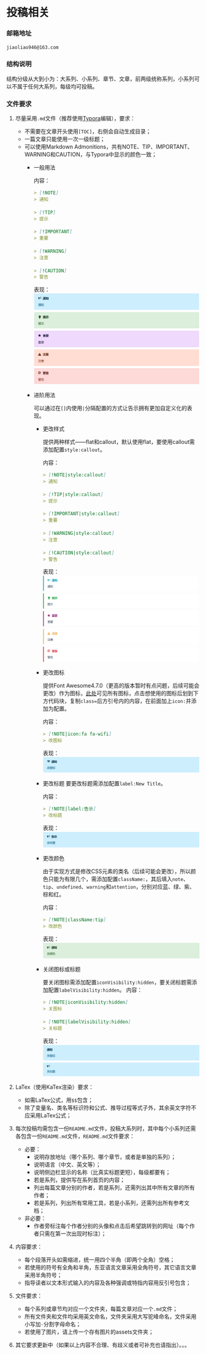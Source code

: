 # 投稿相关

### 邮箱地址

`jiaoliao946@163.com`

### 结构说明

结构分级从大到小为：大系列、小系列、章节、文章，前两级统称系列，小系列可以不属于任何大系列，每级均可投稿。

### 文件要求

1. 尽量采用`.md`文件（推荐使用[Typora](https://typoraio.cn/)编辑），要求：

    - 不需要在文章开头使用`[TOC]`，右侧会自动生成目录；
    - 一篇文章只能使用一次一级标题；
    - 可以使用Markdown Admonitions，共有NOTE、TIP、IMPORTANT、WARNING和CAUTION，与Typora中显示的颜色一致；
        - 一般用法
          
          内容：
          
          ```markdown
          > [!NOTE]
          > 通知
          
          > [!TIP]
          > 提示
          
          > [!IMPORTANT]
          > 重要
          
          > [!WARNING]
          > 注意
          
          > [!CAUTION]
          > 警告
          ```
          
          表现：![flat](./assets/flat.png)
        - 进阶用法
        
          可以通过在`[]`内使用`|`分隔配置的方式让告示拥有更加自定义化的表现。
            - 更改样式
            
              提供两种样式——flat和callout，默认使用flat，要使用callout需添加配置`style:callout`。
              
              内容：
              
              ```markdown
              > [!NOTE|style:callout]
              > 通知
              
              > [!TIP|style:callout]
              > 提示
              
              > [!IMPORTANT|style:callout]
              > 重要
              
              > [!WARNING|style:callout]
              > 注意
              
              > [!CAUTION|style:callout]
              > 警告
              ```
              
              表现：![callout](./assets/callout.png)
            - 更改图标
            
              提供Font Awesome4.7.0（更高的版本暂时有点问题，后续可能会更改）作为图标，[此处](https://fontawesome.com/v4/icons/)可见所有图标，点击想使用的图标后划到下方代码块，复制`class=`后方引号内的内容，在前面加上`icon:`并添加为配置。
              
              内容：
              
              ```markdown
              > [!NOTE|icon:fa fa-wifi]
              > 改图标
              ```
              
              表现：![icon](./assets/icon.png)
            - 更改标题
              要更改标题需添加配置`label:New Title`。
              
              内容：
              
              ```markdown
              > [!NOTE|label:告示]
              > 改标题
              ```
              表现：![label](./assets/label.png)
            - 更改颜色
            
              由于实现方式是修改CSS元素的类名（后续可能会更改），所以颜色只能为有限几个，需添加配置`className:`，其后填入`note`、`tip`、`undefined`、`warning`和`attention`，分别对应蓝、绿、紫、棕和红。
              
              内容：
              
              ```markdown
              > [!NOTE|className:tip]
              > 改颜色
              ```
              
              表现：![className](./assets/className.png)
            - 关闭图标或标题
            
              要关闭图标需添加配置`iconVisibility:hidden`，要关闭标题需添加配置`labelVisibility:hidden`。
              内容：
              
              ```markdown
              > [!NOTE|iconVisibility:hidden]
              > 关图标
              
              > [!NOTE|labelVisibility:hidden]
              > 关标题
              ```
              
              表现：![visibility](./assets/visibility.png)

2. LaTex（使用KaTex渲染）要求：

    - 如需LaTex公式，用`$$`包含；
    - 除了变量名、类名等标识符和公式、推导过程等式子外，其余英文字符不应采用LaTex公式；

3. 每次投稿均需包含一份`README.md`文件，投稿大系列时，其中每个小系列还需各包含一份`README.md`文件，`README.md`文件要求：

    - 必要：
        - 说明存放地址（哪个系列、哪个章节，或者是单独的系列）；
        - 说明语言（中文、英文等）；
        - 说明侧边栏显示的名称（比真实标题更短），每级都要有；
        - 若是系列，提供写在系列首页的内容；
        - 列出每篇文章分别的作者，若是系列，还需列出其中所有文章的所有作者；
        - 若是系列，列出所有常用工具，若是小系列，还需列出所有参考文档；
    - 非必要：
        - 作者旁标注每个作者分别的头像和点击后希望跳转到的网址（每个作者只需在第一次出现时标注）；

4. 内容要求：

    - 每个段落开头如需缩进，统一用四个半角（即两个全角）空格；
    - 若使用的符号有全角和半角，东亚语言文章采用全角符号，其它语言文章采用半角符号；
    - 指导读者以文本形式输入的内容及各种强调或特指内容用反引号包含；

5. 文件要求：

    - 每个系列或章节均对应一个文件夹，每篇文章对应一个`.md`文件；
    - 所有文件夹和文件均采用英文命名，文件夹采用大写驼峰命名，文件采用小写加`-`分割字母命名；
    - 若使用了图片，请上传一个存有图片的assets文件夹；

6. 其它要求更新中（如果以上内容不合理、有歧义或者可补充也请指出）。。。